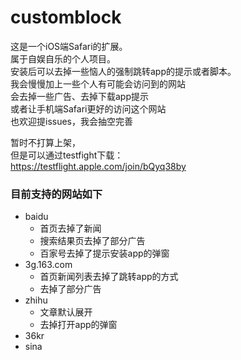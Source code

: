 # customblock

这是一个iOS端Safari的扩展。<br/>
属于自娱自乐的个人项目。<br/>
安装后可以去掉一些恼人的强制跳转app的提示或者脚本。<br/>
我会慢慢加上一些个人有可能会访问到的网站<br/>
会去掉一些广告、去掉下载app提示<br/>
或者让手机端Safari更好的访问这个网站<br/>
也欢迎提issues，我会抽空完善<br/>

暂时不打算上架，<br/>
但是可以通过testfight下载：<br/>
https://testflight.apple.com/join/bQyq38by


### 目前支持的网站如下
- baidu
   - 首页去掉了新闻
   - 搜索结果页去掉了部分广告
   - 百家号去掉了提示安装app的弹窗
- 3g.163.com
   - 首页新闻列表去掉了跳转app的方式
   - 去掉了部分广告
- zhihu
   - 文章默认展开
   - 去掉打开app的弹窗
- 36kr
- sina
   
